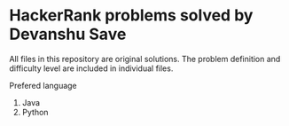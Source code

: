 # HackerRank problems solved by Devanshu Save

All files in this repository are original solutions. The problem definition and difficulty level are included in individual files.

Prefered language
1. Java
2. Python